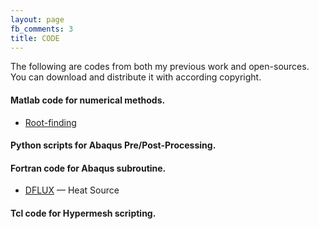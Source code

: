 ```yaml
---
layout: page
fb_comments: 3
title: CODE
---
```


The following are codes from both my previous work and open-sources. You can download and distribute it with according copyright.

#### Matlab code for numerical methods.
*	[Root-finding]()

#### Python scripts for Abaqus Pre/Post-Processing.

#### Fortran code for Abaqus subroutine.
*	[DFLUX]() — Heat Source

#### Tcl code for Hypermesh scripting.


